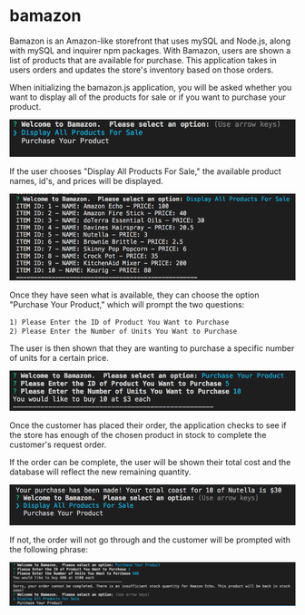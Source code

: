 # bamazon

Bamazon is an Amazon-like storefront that uses mySQL and Node.js, along with mySQL and inquirer npm packages. With Bamazon, users are shown a list of products that are available for purchase.  This application takes in users orders and updates the store's inventory based on those orders.

When initializing the bamazon.js application, you will be asked whether you want to display all of the products for sale or if you want to purchase your product.

![Initialize App](images/initializeapp.png)

If the user chooses "Display All Products For Sale," the available product names, id's, and prices will be displayed.

![Display Products for Sale](images/displayproducts.png)

Once they have seen what is available, they can choose the option "Purchase Your Product," which will prompt the two questions: 

    1) Please Enter the ID of Product You Want to Purchase 
    2) Please Enter the Number of Units You Want to Purchase 

The user is then shown that they are wanting to purchase a specific number of units for a certain price.

![Purchase Product](images/purchaseproduct.png)

Once the customer has placed their order, the application checks to see if the store has enough of the chosen product in stock to complete the customer's request order.

If the order can be complete, the user will be shown their total cost and the database will reflect the new remaining quantity.

![Purchase Made](images/purchasemade.png)

If not, the order will not go through and the customer will be prompted with the following phrase:

![Display Products for Sale](images/purchasenotcomplete.png)

